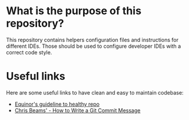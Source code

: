 # What is the purpose of this repository?
This repository contains helpers configuration files and instructions for different IDEs.
Those should be used to configure developer IDEs with a correct code style.

# Useful links
Here are some useful links to have clean and easy to maintain codebase:
- [Equinor's guideline to healthy repo](https://github.com/equinor/it-professional-network/blob/master/onboarding/healthy_repo_guideline.md)
- [Chris Beams' - How to Write a Git Commit Message](https://chris.beams.io/posts/git-commit/)
